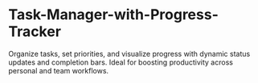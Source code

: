 # Task-Manager-with-Progress-Tracker
Organize tasks, set priorities, and visualize progress with dynamic status updates and completion bars. Ideal for boosting productivity across personal and team workflows.
